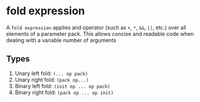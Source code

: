 # fold expression

A `fold expression` applies and operator (such as `+`, `*`, `&&`, `||`, etc.) over all elements
of a parameter pack. This allows concise and readable code when dealing with a variable number
of arguments

## Types

1. Unary left fold: `(... op pack)`
2. Unary right fold: `(pack op...)`
3. Binary left fold: `(init op ... op pack)`
4. Binary right fold: `(pack op ... op init)`
